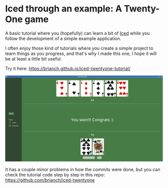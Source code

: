 # Iced through an example: A Twenty-One game

A basic tutorial where you (hopefully) can learn a bit of [Iced](https://github.com/iced-rs/iced) while you follow the development of a simple example application.

I often enjoy those kind of tutorials where you create a simple project to learn things as you progress, and that's why I made this one, I hope it will be at least a little bit useful.

Try it here: https://brianch.github.io/iced-twentyone-tutorial/

![Screenshot](src/img/final_screenshot.jpg)

It has a couple minor problems in how the commits were done, but you can check the tutorial code step by step in this repo: https://github.com/brianch/iced-twentyone

